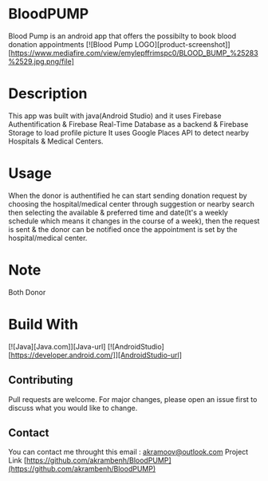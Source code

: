 # BloodPUMP

  Blood Pump is an android app that offers the possibilty to book blood donation appointments
[![Blood Pump LOGO][product-screenshot]][https://www.mediafire.com/view/emylepffrimspc0/BLOOD_BUMP_%25283%2529.jpg.png/file]
# Description
  This app was built with java(Android Studio) and it uses Firebase Authentification & Firebase Real-Time Database as a backend & Firebase Storage to load profile picture
 It uses Google Places API to detect nearby Hospitals & Medical Centers.
# Usage
  When the donor is authentified he can start sending donation request by choosing the hospital/medical center through suggestion or nearby search then selecting the available & 
 preferred time and date(It's a weekly schedule which means it changes in the course of a week), then the request is sent & the donor can be notified once the appointment
 is set by the hospital/medical center.
# Note
  Both Donor 
# Build With
[![Java][Java.com]][Java-url]
[![AndroidStudio][https://developer.android.com/]][AndroidStudio-url]
## Contributing

  Pull requests are welcome. For major changes, please open an issue first
to discuss what you would like to change.

## Contact
You can contact me throught this email : akramoov@outlook.com
Project Link [https://github.com/akrambenh/BloodPUMP](https://github.com/akrambenh/BloodPUMP)
